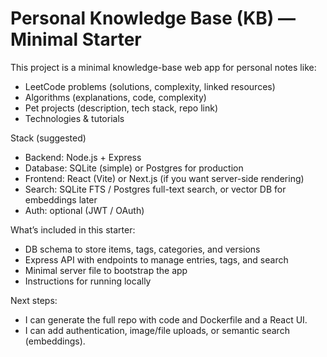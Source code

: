 # Personal Knowledge Base (KB) — Minimal Starter

This project is a minimal knowledge-base web app for personal notes like:
- LeetCode problems (solutions, complexity, linked resources)
- Algorithms (explanations, code, complexity)
- Pet projects (description, tech stack, repo link)
- Technologies & tutorials

Stack (suggested)
- Backend: Node.js + Express
- Database: SQLite (simple) or Postgres for production
- Frontend: React (Vite) or Next.js (if you want server-side rendering)
- Search: SQLite FTS / Postgres full-text search, or vector DB for embeddings later
- Auth: optional (JWT / OAuth)

What’s included in this starter:
- DB schema to store items, tags, categories, and versions
- Express API with endpoints to manage entries, tags, and search
- Minimal server file to bootstrap the app
- Instructions for running locally

Next steps:
- I can generate the full repo with code and Dockerfile and a React UI.
- I can add authentication, image/file uploads, or semantic search (embeddings).
